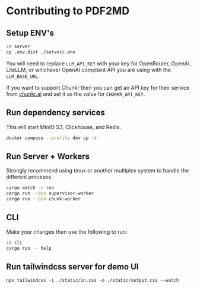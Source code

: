 # Contributing to PDF2MD

## Setup ENV's

```bash
cd server
cp .env.dist ./server/.env
```

You will need to replace `LLM_API_KEY` with your key for OpenRouter, OpenAI, LiteLLM, or whichever OpenAI compliant API you are using with the `LLM_BASE_URL`.

If you want to support Chunkr then you can get an API key for their service from [chunkr.ai](https://chunkr.ai) and set it as the value for `CHUNKR_API_KEY`.

## Run dependency services

This will start MinIO S3, Clickhouse, and Redis.

```bash
docker compose --profile dev up -d
```

## Run Server + Workers

Strongly recommend using tmux or another multiplex system to handle the different proceses.

```bash
cargo watch -x run
cargo run --bin supervisor-worker
cargo run --bin chunk-worker
```

## CLI

Make your changes then use the following to run:

```bash
cd cli
cargo run -- help
```

## Run tailwindcss server for demo UI

```
npx tailwindcss -i ./static/in.css -o ./static/output.css --watch
```
